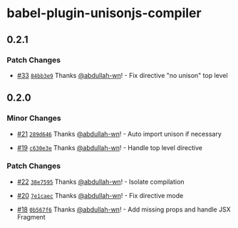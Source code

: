 # babel-plugin-unisonjs-compiler

## 0.2.1

### Patch Changes

- [#33](https://github.com/Lazy-work/unison/pull/33) [`84bb3e9`](https://github.com/Lazy-work/unison/commit/84bb3e9807c4e8a6d6eb00f466fdb38ea00bc489) Thanks [@abdullah-wn](https://github.com/abdullah-wn)! - Fix directive "no unison" top level

## 0.2.0

### Minor Changes

- [#21](https://github.com/Lazy-work/unison/pull/21) [`289d646`](https://github.com/Lazy-work/unison/commit/289d64619de94ab34b464686aa51845873e9d0d8) Thanks [@abdullah-wn](https://github.com/abdullah-wn)! - Auto import unison if necessary

- [#19](https://github.com/Lazy-work/unison/pull/19) [`c630e3e`](https://github.com/Lazy-work/unison/commit/c630e3e222682a413088ed53cc41cc401a88f63c) Thanks [@abdullah-wn](https://github.com/abdullah-wn)! - Handle top level directive

### Patch Changes

- [#22](https://github.com/Lazy-work/unison/pull/22) [`38e7595`](https://github.com/Lazy-work/unison/commit/38e7595ad861f677566a3813f1c19919dbeea1e8) Thanks [@abdullah-wn](https://github.com/abdullah-wn)! - Isolate compilation

- [#20](https://github.com/Lazy-work/unison/pull/20) [`7e1caec`](https://github.com/Lazy-work/unison/commit/7e1caec742d24d0afb38fc0417755af45a1f08dd) Thanks [@abdullah-wn](https://github.com/abdullah-wn)! - Fix directive mode

- [#18](https://github.com/Lazy-work/unison/pull/18) [`0b567f6`](https://github.com/Lazy-work/unison/commit/0b567f6e6337e781b6fb38b2adef9b4943e8f60c) Thanks [@abdullah-wn](https://github.com/abdullah-wn)! - Add missing props and handle JSX Fragment
